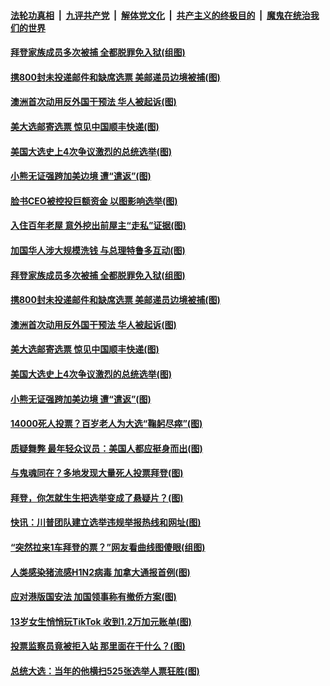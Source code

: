 ####  [法轮功真相](../../../../basic/blob/master/README.md?t=11081831) &nbsp;|&nbsp; [九评共产党](../../../../9ping.md/blob/master/README.md?t=11081831) &nbsp;|&nbsp; [解体党文化](../../../../jtdwh.md/blob/master/README.md?t=11081831)  &nbsp;|&nbsp; [共产主义的终极目的](../../../../gczydzjmd.md/blob/master/README.md?t=11081831) &nbsp;|&nbsp; [魔鬼在统治我们的世界](../../../../mgztzwmdsj.md/blob/master/README.md?t=11081831) 

#### [拜登家族成员多次被捕 全都脱罪免入狱(组图)](../pages/p3/951734.md?t=11081831) 

#### [携800封未投递邮件和缺席选票 美邮递员边境被捕(图)](../pages/p3/951742.md?t=11081831) 

#### [澳洲首次动用反外国干预法 华人被起诉(图)](../pages/p3/951743.md?t=11081831) 

#### [美大选邮寄选票 惊见中国顺丰快递(图)](../pages/p3/951733.md?t=11081831) 

#### [美国大选史上4次争议激烈的总统选举(图)](../pages/p3/951627.md?t=11081831) 

#### [小熊无证强跨加美边境 遭“遣返”(图)](../pages/p3/951724.md?t=11081831) 

#### [脸书CEO被控投巨额资金 以图影响选举(图)](../pages/p3/951861.md?t=11081831) 

#### [入住百年老屋 意外挖出前屋主“走私”证据(图)](../pages/p3/951858.md?t=11081831) 

#### [加国华人涉大规模洗钱 与总理特鲁多互动(图)](../pages/p3/951854.md?t=11081831) 

#### [拜登家族成员多次被捕 全都脱罪免入狱(组图)](../pages/p3/951734.md?t=11081831) 

#### [携800封未投递邮件和缺席选票 美邮递员边境被捕(图)](../pages/p3/951742.md?t=11081831) 

#### [澳洲首次动用反外国干预法 华人被起诉(图)](../pages/p3/951743.md?t=11081831) 

#### [美大选邮寄选票 惊见中国顺丰快递(图)](../pages/p3/951733.md?t=11081831) 

#### [美国大选史上4次争议激烈的总统选举(图)](../pages/p3/951627.md?t=11081831) 

#### [小熊无证强跨加美边境 遭“遣返”(图)](../pages/p3/951724.md?t=11081831) 

#### [14000死人投票？百岁老人为大选“鞠躬尽瘁”(图)](../pages/p3/951722.md?t=11081831) 

#### [质疑舞弊 最年轻众议员：美国人都应挺身而出(图)](../pages/p3/951569.md?t=11081831) 

#### [与鬼魂同在？多地发现大量死人投票拜登(图)](../pages/p3/951681.md?t=11081831) 

#### [拜登，你怎就生生把选举变成了悬疑片？(图)](../pages/p3/951603.md?t=11081831) 

#### [快讯：川普团队建立选举违规举报热线和网址(图)](../pages/p3/951625.md?t=11081831) 

#### [“突然拉来1车拜登的票？”网友看曲线图傻眼(组图)](../pages/p3/951582.md?t=11081831) 

#### [人类感染猪流感H1N2病毒 加拿大通报首例(图)](../pages/p3/951587.md?t=11081831) 

#### [应对港版国安法 加国领事称有撤侨方案(图)](../pages/p3/951586.md?t=11081831) 

#### [13岁女生悄悄玩TikTok 收到1.2万加元账单(图)](../pages/p3/951574.md?t=11081831) 

#### [投票监察员竟被拒入站 那里面在干什么？(图)](../pages/p3/951575.md?t=11081831) 

#### [总统大选：当年的他横扫525张选举人票狂胜(图)](../pages/p3/951555.md?t=11081831) 

